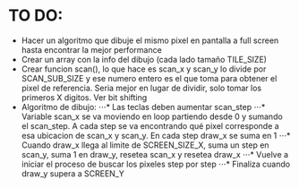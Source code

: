 # TO DO:
* Hacer un algoritmo que dibuje el mismo pixel en pantalla a full screen hasta encontrar la mejor performance
* Crear un array con la info del dibujo (cada lado tamaño TILE_SIZE)
* Crear funcion scan(), lo que hace es scan_x y scan_y lo divide por SCAN_SUB_SIZE y ese numero entero es el que toma para obtener el pixel de referencia. Seria mejor en lugar de dividir, solo tomar los primeros X digitos. Ver bit shifting
* Algoritmo de dibujo:
⋅⋅⋅* Las teclas deben aumentar scan_step
⋅⋅⋅* Variable scan_x se va moviendo en loop partiendo desde 0 y sumando el scan_step. A cada step se va encontrando qué pixel corresponde a esa ubicacion de scan_x y scan_y. En cada step draw_x se suma en 1
⋅⋅⋅* Cuando draw_x llega al limite de SCREEN_SIZE_X, suma un step en scan_y, suma 1 en draw_y, resetea scan_x y resetea draw_x
⋅⋅⋅* Vuelve a iniciar el proceso de buscar los pixeles step por step
⋅⋅⋅* Finaliza cuando draw_y supera a SCREEN_Y
